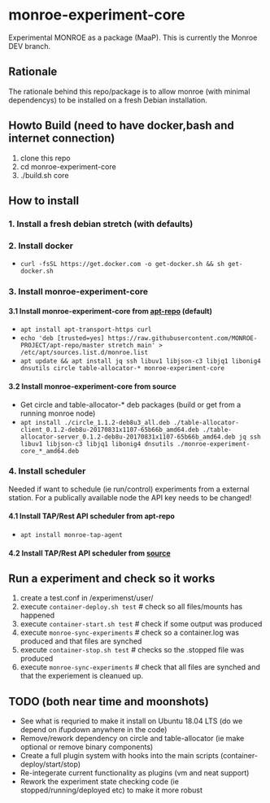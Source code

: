 # monroe-experiment-core
Experimental MONROE as a package (MaaP).
This is currently the Monroe DEV branch.
 
## Rationale 
The rationale behind this repo/package is to allow monroe (with minimal dependencys) to be installed on a fresh Debian installation.

## Howto Build (need to have docker,bash and internet connection)
1. clone this repo 
2. cd monroe-experiment-core 
3. ./build.sh core 


## How to install
### 1. Install a fresh debian stretch (with defaults) 
### 2. Install docker
* ```curl -fsSL https://get.docker.com -o get-docker.sh && sh get-docker.sh```
### 3. Install monroe-experiment-core
#### 3.1 Install monroe-experiment-core from [apt-repo](https://github.com/MONROE-PROJECT/apt-repo/blob/master/README.md) (default)
* ```apt install apt-transport-https curl```
* ```echo 'deb [trusted=yes] https://raw.githubusercontent.com/MONROE-PROJECT/apt-repo/master stretch main' > /etc/apt/sources.list.d/monroe.list```
* ```apt update && apt install jq ssh libuv1 libjson-c3 libjq1 libonig4 dnsutils circle table-allocator-* monroe-experiment-core```
#### 3.2 Install monroe-experiment-core from source 
* Get circle and table-allocator-* deb packages (build or get from a running monroe node)
* ```apt install ./circle_1.1.2-deb8u3_all.deb ./table-allocator-client_0.1.2-deb8u-20170831x1107-65b66b_amd64.deb ./table-allocator-server_0.1.2-deb8u-20170831x1107-65b66b_amd64.deb jq ssh libuv1 libjson-c3 libjq1 libonig4 dnsutils ./monroe-experiment-core_*_amd64.deb```
### 4. Install scheduler
Needed if want to schedule (ie run/control) experiments from a external station. 
For a publically available node the API key needs to be changed!
#### 4.1 Install TAP/Rest API scheduler from apt-repo
* ```apt install monroe-tap-agent```
#### 4.2 Install TAP/Rest API scheduler from [source](https://github.com/MONROE-PROJECT/monroe-experiment-core/blob/master/schedulers/tap-agent/README.md)

## Run a experiment and check so it works
1. create a test.conf in /experimenst/user/
2. execute ```container-deploy.sh test``` # check so all files/mounts has happened
3. execute ```container-start.sh test``` # check if some output was produced
4. execute ```monroe-sync-experiments``` # check so a container.log was produced and that files are synched
5. execute ```container-stop.sh test``` # checks so the .stopped file was produced
6. execute ```monroe-sync-experiments``` # check that all files are synched and that the experiement is cleanued up.

## TODO (both near time and moonshots)
* See what is requried to make it install on Ubuntu 18.04 LTS (do we depend on ifupdown anywhere in the code)
* Remove/rework dependency on circle and table-allocator (ie make optional or remove binary components)
* Create a full plugin system with hooks into the main scripts (container-deploy/start/stop)
* Re-integerate current functionality as plugins (vm and neat support)
* Rework the experiment state checking code (ie stopped/running/deployed etc) to make it more robust
